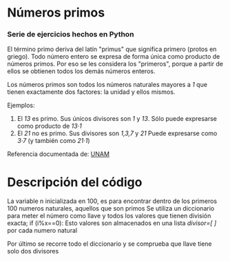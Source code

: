 # Números primos
### Serie de ejercicios hechos en Python
El término primo deriva del latín "primus" que significa primero (protos en griego). Todo número entero se expresa de forma única como producto de números primos. Por eso se les considera los "primeros", porque a partir de ellos se obtienen todos los demás números enteros.

Los números primos son todos los números naturales mayores a _1_ que tienen exactamente dos factores: la unidad y ellos mismos.

Ejemplos:

1. El _13_ es primo. Sus únicos divisores son _1_ y _13_. Sólo puede expresarse como producto de _13·1_
2. El _21_ no es primo. Sus divisores son _1,3,7_ y _21_ Puede expresarse como _3·7_ (y también como _21·1_)

Referencia documentada de: [UNAM](http://prepa8.unam.mx/academia/colegios/matematicas/paginacolmate/applets/matematicas_IV/Applets_Geogebra/primos.html#:~:text=Los%20n%C3%BAmeros%20primos%20son%20todos,la%20unidad%20y%20ellos%20mismos.&text=El%20t%C3%A9rmino%20primo%20deriva%20del,como%20producto%20de%20n%C3%BAmeros%20primos.)
 
# Descripción del código
La variable n inicializada en 100, es para encontrar dentro de los primeros 100 numeros naturales, aquellos que son primos
Se utiliza un diccionario para meter el número como llave y todos los valores que tienen división exacta;
if (i%x==0):
Esto valores son almacenados en una lista _divisor=[ ]_ por cada numero natural

Por último se recorre todo el diccionario y se comprueba que llave tiene solo dos divisores 

